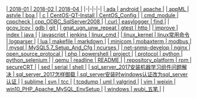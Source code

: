 |<a href="./2018-01.html" target="showframe"> 2018-01 </a>|<a href="./2018-02.html" target="showframe"> 2018-02 </a>|<a href="./2018-04.html" target="showframe"> 2018-04 </a>|
|-|-|-|-|
|<a href="./ada.html" target="showframe"> ada </a>|<a href="./android.html" target="showframe"> android </a>|<a href="./apache.html" target="showframe"> apache </a>|
|<a href="./appML.html" target="showframe"> appML </a>|<a href="./astyle.html" target="showframe"> astyle </a>|<a href="./boa.html" target="showframe"> boa </a>|
|<a href="./c.html" target="showframe"> c </a>|<a href="./CentOS-QT-Install.html" target="showframe"> CentOS-QT-Install </a>|<a href="./CentOS_Config.html" target="showframe"> CentOS_Config </a>|
|<a href="./cmd_module.html" target="showframe"> cmd_module </a>|<a href="./cppcheck.html" target="showframe"> cppcheck </a>|<a href="./cpp_ODBC_SqlServer2008.html" target="showframe"> cpp_ODBC_SqlServer2008 </a>|
|<a href="./curl.html" target="showframe"> curl </a>|<a href="./easylogger.html" target="showframe"> easylogger </a>|<a href="./find.html" target="showframe"> find </a>|
|<a href="./gcov_lcov.html" target="showframe"> gcov_lcov </a>|<a href="./gdb.html" target="showframe"> gdb </a>|<a href="./git.html" target="showframe"> git </a>|
|<a href="./gnat_ugn_unw_repeat.html" target="showframe"> gnat_ugn_unw_repeat </a>|<a href="./gtest.html" target="showframe"> gtest </a>|<a href="./http.html" target="showframe"> http </a>|
|<a href="./improve.html" target="showframe"> improve </a>|<a href="./index.html" target="showframe"> index </a>|<a href="./java.html" target="showframe"> java </a>|
|<a href="./javascript.html" target="showframe"> javascript </a>|<a href="./jenkins.html" target="showframe"> jenkins </a>|<a href="./linux_cmd.html" target="showframe"> linux_cmd </a>|
|<a href="./linux_kernel.html" target="showframe"> linux_kernel </a>|<a href="./linux常用命令.html" target="showframe"> linux常用命令 </a>|<a href="./logparser.html" target="showframe"> logparser </a>|
|<a href="./lua.html" target="showframe"> lua </a>|<a href="./makefile.html" target="showframe"> makefile </a>|<a href="./markdown.html" target="showframe"> markdown </a>|
|<a href="./minicom.html" target="showframe"> minicom </a>|<a href="./mobaxterm.html" target="showframe"> mobaxterm </a>|<a href="./modbus.html" target="showframe"> modbus </a>|
|<a href="./mysql.html" target="showframe"> mysql </a>|<a href="./MySQL5.7_Setup_And_Cfg.html" target="showframe"> MySQL5.7_Setup_And_Cfg </a>|<a href="./ncurses.html" target="showframe"> ncurses </a>|
|<a href="./net-snmp-develop.html" target="showframe"> net-snmp-develop </a>|<a href="./nginx.html" target="showframe"> nginx </a>|<a href="./open_source_protocal.html" target="showframe"> open_source_protocal </a>|
|<a href="./php.html" target="showframe"> php </a>|<a href="./powershell.html" target="showframe"> powershell </a>|<a href="./project.html" target="showframe"> project </a>|
|<a href="./protocol.html" target="showframe"> protocol </a>|<a href="./python.html" target="showframe"> python </a>|<a href="./python_selenium.html" target="showframe"> python_selenium </a>|
|<a href="./qemu.html" target="showframe"> qemu </a>|<a href="./readline.html" target="showframe"> readline </a>|<a href="./README.html" target="showframe"> README </a>|
|<a href="./repository_platform.html" target="showframe"> repository_platform </a>|<a href="./rpm.html" target="showframe"> rpm </a>|<a href="./secureCRT.html" target="showframe"> secureCRT </a>|
|<a href="./sed.html" target="showframe"> sed </a>|<a href="./serial.html" target="showframe"> serial </a>|<a href="./shell.html" target="showframe"> shell </a>|
|<a href="./sql_server_2017安装机器学习组件问题解决.html" target="showframe"> sql_server_2017安装机器学习组件问题解决 </a>|<a href="./sql_server_2017怎样御载.html" target="showframe"> sql_server_2017怎样御载 </a>|<a href="./sql_server安装时windows认证改为sql_server认证.html" target="showframe"> sql_server安装时windows认证改为sql_server认证 </a>|
|<a href="./sublime.html" target="showframe"> sublime </a>|<a href="./svn.html" target="showframe"> svn </a>|<a href="./tcc.html" target="showframe"> tcc </a>|
|<a href="./tcpdump.html" target="showframe"> tcpdump </a>|<a href="./uml.html" target="showframe"> uml </a>|<a href="./valgrind.html" target="showframe"> valgrind </a>|
|<a href="./vim.html" target="showframe"> vim </a>|<a href="./weixin.html" target="showframe"> weixin </a>|<a href="./win10_PHP_Apache_MySQL_EnvSetup.html" target="showframe"> win10_PHP_Apache_MySQL_EnvSetup </a>|
|<a href="./windows.html" target="showframe"> windows </a>|<a href="./wubi_五笔.html" target="showframe"> wubi_五笔 </a>| |
